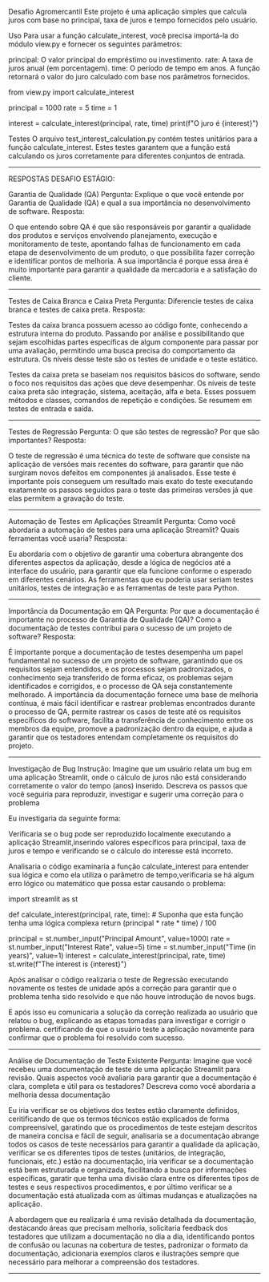 Desafio Agromercantil
Este projeto é uma aplicação simples que calcula juros com base no principal, taxa de juros e tempo fornecidos pelo usuário.

Uso
Para usar a função calculate_interest, você precisa importá-la do módulo view.py e fornecer os seguintes parâmetros:

principal: O valor principal do empréstimo ou investimento.
rate: A taxa de juros anual (em porcentagem).
time: O período de tempo em anos.
A função retornará o valor do juro calculado com base nos parâmetros fornecidos.

from view.py import calculate_interest

principal = 1000
rate = 5
time = 1

interest = calculate_interest(principal, rate, time)
print(f"O juro é {interest}")

Testes
O arquivo test_interest_calculation.py contém testes unitários para a função calculate_interest. Estes testes garantem que a função está calculando os juros corretamente para diferentes conjuntos de entrada.

------------------------------------------------

RESPOSTAS DESAFIO ESTÁGIO:

Garantia de Qualidade (QA)
Pergunta: Explique o que você entende por Garantia de Qualidade (QA) e qual a sua importância no desenvolvimento de software.
Resposta:

O que entendo sobre QA é que são responsáveis por garantir a qualidade dos produtos e serviços envolvendo planejamento, execução e monitoramento de teste, apontando falhas de funcionamento em cada etapa de desenvolvimento de um produto, o que possibilita fazer correção e identificar pontos de melhoria. A sua importância é porque essa área é muito importante para garantir a qualidade da mercadoria e a satisfação do cliente.

------------------------------------------------

Testes de Caixa Branca e Caixa Preta
Pergunta: Diferencie testes de caixa branca e testes de caixa preta.
Resposta:

Testes da caixa branca possuem acesso ao código fonte, conhecendo a estrutura interna do produto. Passando por análise e possibilitando que sejam escolhidas partes específicas de algum componente para passar por uma avaliação, permitindo uma busca precisa do comportamento da estrutura. Os níveis desse teste são os testes de unidade e o teste estático.

Testes da caixa preta se baseiam nos requisitos básicos do software, sendo o foco nos requisitos das ações que deve desempenhar. Os níveis de teste caixa preta são integração, sistema, aceitação, alfa e beta. Esses possuem métodos e classes, comandos de repetição e condições. Se resumem em testes de entrada e saída.

------------------------------------------------

Testes de Regressão
Pergunta: O que são testes de regressão? Por que são importantes?
Resposta:

O teste de regressão é uma técnica do teste de software que consiste na aplicação de versões mais recentes do software, para garantir que não surgiram novos defeitos em componentes já analisados. Esse teste é importante pois conseguem um resultado mais exato do teste executando exatamente os passos seguidos para o teste das primeiras versões já que elas permitem a gravação do teste.

------------------------------------------------

Automação de Testes em Aplicações Streamlit
Pergunta: Como você abordaria a automação de testes para uma aplicação Streamlit? Quais ferramentas você usaria?
Resposta:

Eu abordaria com o objetivo de garantir uma cobertura abrangente dos diferentes aspectos da aplicação, desde a lógica de negócios até a interface do usuário, para garantir que ela funcione conforme o esperado em diferentes cenários. As ferramentas que eu poderia usar seriam testes unitários, testes de integração e as ferramentas de teste para Python.

------------------------------------------------

Importância da Documentação em QA
Pergunta: Por que a documentação é importante no processo de Garantia de Qualidade (QA)? Como a documentação de testes contribui para o sucesso de um projeto de software?
Resposta:

É importante porque a documentação de testes desempenha um papel fundamental no sucesso de um projeto de software, garantindo que os requisitos sejam entendidos, e os processos sejam padronizados, o conhecimento seja transferido de forma eficaz, os problemas sejam identificados e corrigidos, e o processo de QA seja constantemente melhorado. A importância da documentação fornece uma base de melhoria contínua, é mais fácil identificar e rastrear problemas encontrados durante o processo de QA, permite rastrear os casos de teste até os requisitos específicos do software, facilita a transferência de conhecimento entre os membros da equipe, promove a padronização dentro da equipe, e ajuda a garantir que os testadores entendam completamente os requisitos do projeto.

------------------------------------------------

Investigação de Bug
Instrução: Imagine que um usuário relata um bug em uma aplicação Streamlit,
onde o cálculo de juros não está considerando corretamente o valor do tempo
(anos) inserido. Descreva os passos que você seguiria para reproduzir,
investigar e sugerir uma correção para o problema

Eu investigaria da seguinte forma: 

Verificaria se o bug pode ser reproduzido localmente executando a aplicação Streamlit,inserindo valores específicos para principal, taxa de juros e tempo e verificando se o cálculo do interesse está incorreto.

Analisaria o código 
examinaria a função calculate_interest para entender sua lógica e como ela utiliza o parâmetro de tempo,verificaria se há algum erro lógico ou matemático que possa estar causando o problema: 

import streamlit as st

def calculate_interest(principal, rate, time):
    # Suponha que esta função tenha uma lógica complexa
    return (principal * rate * time) / 100

principal = st.number_input("Principal Amount", value=1000)
rate = st.number_input("Interest Rate", value=5)
time = st.number_input("Time (in years)", value=1)
interest = calculate_interest(principal, rate, time)
st.write(f"The interest is {interest}")

Após analisar o código realizaria o teste de Regressão executando novamente os testes de unidade após a correção para garantir que o problema tenha sido resolvido e que não houve introdução de novos bugs.

E após isso eu comunicaria a solução
da correção realizada ao usuário que relatou o bug, explicando as etapas tomadas para investigar e corrigir o problema.
certificando de que o usuário teste a aplicação novamente para confirmar que o problema foi resolvido com sucesso.

------------------------------------------------

Análise de Documentação de Teste Existente
Pergunta: Imagine que você recebeu uma documentação de teste de uma
aplicação Streamlit para revisão. Quais aspectos você avaliaria para garantir
que a documentação é clara, completa e útil para os testadores? Descreva
como você abordaria a melhoria dessa documentação

Eu iria verificar se os objetivos dos testes estão claramente definidos, ceritificando de que os termos técnicos estão explicados de forma compreensível, garatindo que os procedimentos de teste estejam descritos de maneira concisa e fácil de seguir, analisaria se a documentação abrange todos os casos de teste necessários para garantir a qualidade da aplicação, verificar se os diferentes tipos de testes (unitários, de integração, funcionais, etc.) estão na documentação, iria verificar se a documentação está bem estruturada e organizada, facilitando a busca por informações específicas, garatir que tenha uma divisão clara entre os diferentes tipos de testes e seus respectivos procedimentos, e por último verificar se a documentação está atualizada com as últimas mudanças e atualizações na aplicação.

A abordagem que eu realizaria é uma revisão detalhada da documentação, destacando áreas que precisam melhoria, solicitaria feedback dos testadores que utilizam a documentação no dia a dia, identificando pontos de confusão ou lacunas na cobertura de testes, padronizar o formato da documentação, adicionaria exemplos claros e ilustrações sempre que necessário para melhorar a compreensão dos testadores.

-----------------------------------------------



